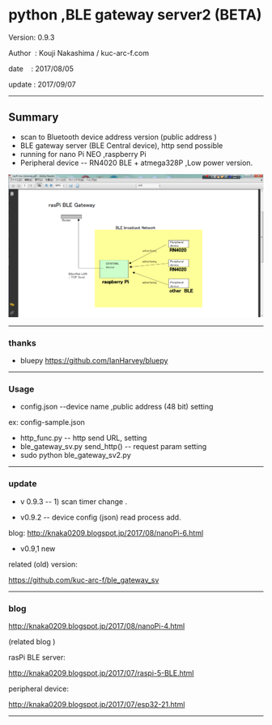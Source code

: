 ﻿# python ,BLE gateway server2 (BETA)

 Version: 0.9.3

 Author  : Kouji Nakashima / kuc-arc-f.com

 date    : 2017/08/05

 update  : 2017/09/07
***

## Summary
* scan to Bluetooth device address version (public address )
* BLE gateway server (BLE Central device), http send possible
* running for nano Pi NEO ,raspberry Pi 
* Peripheral device -- RN4020 BLE + atmega328P ,Low power version.


<img src="https://github.com/kuc-arc-f/screen-img/blob/master/python/ss-rPI-gateway.png?raw=true" style="max-width : 100%; max-height: 600px;">

***

### thanks

* bluepy
https://github.com/IanHarvey/bluepy


***
### Usage
* config.json --device name ,public address (48 bit) setting 
 
 ex: config-sample.json


* http_func.py -- http send URL, setting 
* ble_gateway_sv.py send_http() -- request param setting
* sudo python ble_gateway_sv2.py

***

### update
* v 0.9.3 -- 1) scan timer change .

* v0.9.2 -- device config (json) read process add.

 blog: http://knaka0209.blogspot.jp/2017/08/nanoPi-6.html

* v0.9,1  new

 related (old) version: 

https://github.com/kuc-arc-f/ble_gateway_sv

***

### blog

http://knaka0209.blogspot.jp/2017/08/nanoPi-4.html

(related blog )

rasPi BLE server:

http://knaka0209.blogspot.jp/2017/07/raspi-5-BLE.html

peripheral device:

http://knaka0209.blogspot.jp/2017/07/esp32-21.html


***



